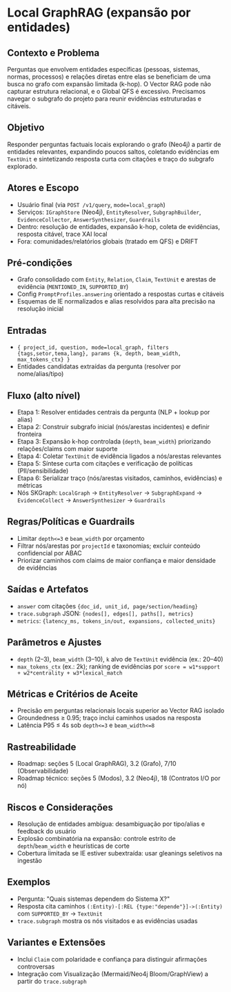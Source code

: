 # Local GraphRAG (expansão por entidades)

## Contexto e Problema
Perguntas que envolvem entidades específicas (pessoas, sistemas, normas, processos) e relações diretas entre elas se beneficiam de uma busca no grafo com expansão limitada (k-hop). O Vector RAG pode não capturar estrutura relacional, e o Global QFS é excessivo. Precisamos navegar o subgrafo do projeto para reunir evidências estruturadas e citáveis.

## Objetivo
Responder perguntas factuais locais explorando o grafo (Neo4j) a partir de entidades relevantes, expandindo poucos saltos, coletando evidências em `TextUnit` e sintetizando resposta curta com citações e traço do subgrafo explorado.

## Atores e Escopo
- Usuário final (via `POST /v1/query`, `mode=local_graph`)
- Serviços: `IGraphStore` (Neo4j), `EntityResolver`, `SubgraphBuilder`, `EvidenceCollector`, `AnswerSynthesizer`, `Guardrails`
- Dentro: resolução de entidades, expansão k-hop, coleta de evidências, resposta citável, trace XAI local
- Fora: comunidades/relatórios globais (tratado em QFS) e DRIFT

## Pré-condições
- Grafo consolidado com `Entity`, `Relation`, `Claim`, `TextUnit` e arestas de evidência (`MENTIONED_IN`, `SUPPORTED_BY`)
- Config `PromptProfiles.answering` orientado a respostas curtas e citáveis
- Esquemas de IE normalizados e alias resolvidos para alta precisão na resolução inicial

## Entradas
- `{ project_id, question, mode=local_graph, filters {tags,setor,tema,lang}, params {k, depth, beam_width, max_tokens_ctx} }`
- Entidades candidatas extraídas da pergunta (resolver por nome/alias/tipo)

## Fluxo (alto nível)
- Etapa 1: Resolver entidades centrais da pergunta (NLP + lookup por alias)
- Etapa 2: Construir subgrafo inicial (nós/arestas incidentes) e definir fronteira
- Etapa 3: Expansão k-hop controlada (`depth`, `beam_width`) priorizando relações/claims com maior suporte
- Etapa 4: Coletar `TextUnit` de evidência ligados a nós/arestas relevantes
- Etapa 5: Síntese curta com citações e verificação de políticas (PII/sensibilidade)
- Etapa 6: Serializar traço (nós/arestas visitados, caminhos, evidências) e métricas
- Nós SKGraph: `LocalGraph` → `EntityResolver` → `SubgraphExpand` → `EvidenceCollect` → `AnswerSynthesizer` → `Guardrails`

## Regras/Políticas e Guardrails
- Limitar `depth<=3` e `beam_width` por orçamento
- Filtrar nós/arestas por `projectId` e taxonomias; excluir conteúdo confidencial por ABAC
- Priorizar caminhos com claims de maior confiança e maior densidade de evidências

## Saídas e Artefatos
- `answer` com citações `{doc_id, unit_id, page/section/heading}`
- `trace.subgraph` JSON: `{nodes[], edges[], paths[], metrics}`
- `metrics`: `{latency_ms, tokens_in/out, expansions, collected_units}`

## Parâmetros e Ajustes
- `depth` (2–3), `beam_width` (3–10), `k` alvo de `TextUnit` evidência (ex.: 20–40)
- `max_tokens_ctx` (ex.: 2k); ranking de evidências por `score = w1*support + w2*centrality + w3*lexical_match`

## Métricas e Critérios de Aceite
- Precisão em perguntas relacionais locais superior ao Vector RAG isolado
- Groundedness ≥ 0.95; traço inclui caminhos usados na resposta
- Latência P95 ≤ 4s sob `depth<=3` e `beam_width<=8`

## Rastreabilidade
- Roadmap: seções 5 (Local GraphRAG), 3.2 (Grafo), 7/10 (Observabilidade)
- Roadmap técnico: seções 5 (Modos), 3.2 (Neo4j), 18 (Contratos I/O por nó)

## Riscos e Considerações
- Resolução de entidades ambígua: desambiguação por tipo/alias e feedback do usuário
- Explosão combinatória na expansão: controle estrito de `depth`/`beam_width` e heurísticas de corte
- Cobertura limitada se IE estiver subextraída: usar gleanings seletivos na ingestão

## Exemplos
- Pergunta: "Quais sistemas dependem do Sistema X?"
- Resposta cita caminhos `(:Entity)-[:REL {type:"depende"}]->(:Entity)` com `SUPPORTED_BY` → `TextUnit`
- `trace.subgraph` mostra os nós visitados e as evidências usadas

## Variantes e Extensões
- Inclui `Claim` com polaridade e confiança para distinguir afirmações controversas
- Integração com Visualização (Mermaid/Neo4j Bloom/GraphView) a partir do `trace.subgraph`
